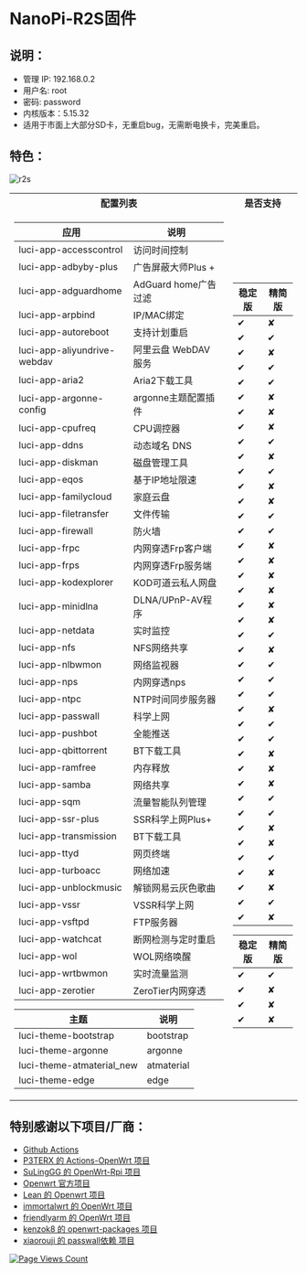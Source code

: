 # NanoPi-R2S固件


## 说明：
* 管理 IP: 192.168.0.2
* 用户名: root
* 密码: password
* 内核版本：5.15.32
* 适用于市面上大部分SD卡，无重启bug，无需断电换卡，完美重启。


## 特色：

![r2s](https://user-images.githubusercontent.com/85273405/162614369-49be5df8-a4c5-4469-8cf9-d37ca800c4b5.png)

<table> 
<tr><th>配置列表 </th><th>是否支持</th></tr> 
<tr><td>

|  应用   | 说明  |
|  ----  | ----  |
| luci-app-accesscontrol   | 访问时间控制 |
| luci-app-adbyby-plus  | 广告屏蔽大师Plus + |
| luci-app-adguardhome  | AdGuard home广告过滤 |
| luci-app-arpbind  | IP/MAC绑定 |
| luci-app-autoreboot  | 支持计划重启 |
| luci-app-aliyundrive-webdav  | 阿里云盘 WebDAV 服务 |
| luci-app-aria2  | Aria2下载工具 |
| luci-app-argonne-config  | argonne主题配置插件 |
| luci-app-cpufreq   | CPU调控器 |
| luci-app-ddns  | 动态域名 DNS |
| luci-app-diskman  | 磁盘管理工具 |
| luci-app-eqos  | 基于IP地址限速 |
| luci-app-familycloud  | 家庭云盘 |
| luci-app-filetransfer  | 文件传输 |
| luci-app-firewall  | 防火墙 |
| luci-app-frpc  | 内网穿透Frp客户端 |
| luci-app-frps  | 内网穿透Frp服务端 |  
| luci-app-kodexplorer  | KOD可道云私人网盘 |
| luci-app-minidlna  | DLNA/UPnP-AV程序|
| luci-app-netdata  | 实时监控 |
| luci-app-nfs  | NFS网络共享 |
| luci-app-nlbwmon  | 网络监视器 |
| luci-app-nps  | 内网穿透nps |
| luci-app-ntpc  | NTP时间同步服务器 |
| luci-app-passwall  | 科学上网 |
| luci-app-pushbot  | 全能推送 |
| luci-app-qbittorrent  | BT下载工具 |
| luci-app-ramfree  | 内存释放 |
| luci-app-samba  | 网络共享 |
| luci-app-sqm  | 流量智能队列管理 |
| luci-app-ssr-plus  | SSR科学上网Plus+ |
| luci-app-transmission  | BT下载工具 |
| luci-app-ttyd  | 网页终端 |
| luci-app-turboacc  | 网络加速 |
| luci-app-unblockmusic  | 解锁网易云灰色歌曲 |
| luci-app-vssr  | VSSR科学上网 |
| luci-app-vsftpd  | FTP服务器 |
| luci-app-watchcat  | 断网检测与定时重启 |
| luci-app-wol  | WOL网络唤醒 |
| luci-app-wrtbwmon  | 实时流量监测 |
| luci-app-zerotier  | ZeroTier内网穿透 |
  
  |  主题   | 说明  |
|  ----  | ----  |
| luci-theme-bootstrap | bootstrap |
| luci-theme-argonne | argonne |
| luci-theme-atmaterial_new | atmaterial |
| luci-theme-edge | edge |
</td><td> 

|  稳定版   | 精简版  |
|  ----  | ----  |
| ✔  | ✘ |
| ✔  | ✔ |
| ✔  | ✘ |
| ✔  | ✔ |
| ✔  | ✔ |
| ✔  | ✘ |
| ✔  | ✘ |
| ✔  | ✘ |
| ✔  | ✔ |
| ✔  | ✘ |
| ✔  | ✔ |
| ✔  | ✘ |
| ✔  | ✘ |
| ✔  | ✔ |
| ✔  | ✔ |
| ✔  | ✘ |
| ✔  | ✘ |
| ✔  | ✘ |
| ✔  | ✘ |
| ✔  | ✘ |
| ✔  | ✘ |
| ✔  | ✔ |
| ✔  | ✘ |
| ✔  | ✔ |
| ✔  | ✔ |
| ✔  | ✔ |
| ✔  | ✘ |
| ✔  | ✔ |
| ✔  | ✔ |
| ✔  | ✘ |
| ✔  | ✘ |
| ✔  | ✘ |
| ✔  | ✔ |
| ✔  | ✔ |
| ✔  | ✘ |
| ✔  | ✘ |
| ✔  | ✔ |
| ✔  | ✘ |
| ✔  | ✘ |
| ✔  | ✔ |
| ✔  | ✘ |


|  稳定版   | 精简版  |
|  ----  | ----  |
| ✔  | ✔ |
| ✔  | ✘ |
| ✔  | ✘ |
| ✔  | ✘ |
</td></tr> </table> 


## 特别感谢以下项目/厂商：

- [Github Actions](https://github.com/features/actions)
- [P3TERX 的 Actions-OpenWrt 项目](https://github.com/P3TERX/Actions-OpenWrt)
- [SuLingGG 的 OpenWrt-Rpi 项目](https://github.com/SuLingGG/OpenWrt-Rpi)
- [Openwrt 官方项目](https://github.com/openwrt/openwrt)
- [Lean 的 Openwrt 项目](https://github.com/coolsnowwolf/lede)
- [immortalwrt 的 OpenWrt 项目](https://github.com/immortalwrt/immortalwrt)
- [friendlyarm 的 OpenWrt 项目](https://github.com/friendlyarm/friendlywrt)
- [kenzok8 的 openwrt-packages 项目](https://github.com/kenzok8/openwrt-packages)
- [xiaorouji 的 passwall依赖 项目](https://github.com/xiaorouji/openwrt-passwall)

[![Page Views Count](https://badges.toozhao.com/badges/01G0B34TT3J0BDFJ37THWQSEG4/green.svg)](https://badges.toozhao.com/stats/01G0B34TT3J0BDFJ37THWQSEG4 "Get your own page views count badge on badges.toozhao.com")
